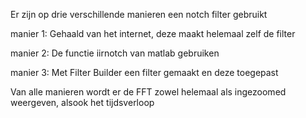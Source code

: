 Er zijn op drie verschillende manieren een notch filter gebruikt

manier 1:
Gehaald van het internet, deze maakt helemaal zelf de filter

manier 2:
De functie iirnotch van matlab gebruiken

manier 3:
Met Filter Builder een filter gemaakt en deze toegepast

Van alle manieren wordt er de FFT zowel helemaal als ingezoomed weergeven, alsook het tijdsverloop